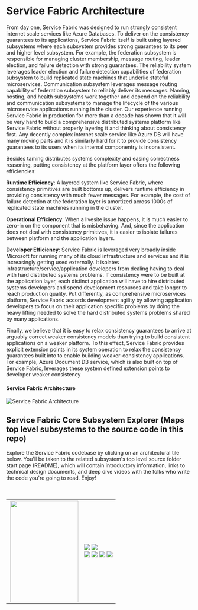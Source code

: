 # Service Fabric Architecture

From day one, Service Fabric was designed to run strongly consistent internet scale services like Azure Databases. To deliver on the consistency guarantees to its applications, Service Fabric itself is built using layered subsystems where each subsystem provides strong guarantees to its peer and higher level subsystem. For example, the federation subsystem is responsible for managing cluster membership, message routing, leader election, and failure detection with strong guarantees. The reliability system leverages leader election and failure detection capabilities of federation subsystem to build replicated state machines that underlie stateful microservices.  Communication subsystem leverages message routing capability of federation subsystem to reliably deliver its messages. Naming, hosting, and health subsystems work together and depend on the reliability and communication subsystems to manage the lifecycle of the various microservice applications running in the cluster. Our experience running Service Fabric in production for more than a decade has shown that it will be very hard to build a comprehensive distributed systems platform like Service Fabric without properly layering it and thinking about consistency first. Any decently complex internet scale service like Azure DB will have many moving parts and it is similarly hard for it to provide consistency guarantees to its users when its internal componentry is inconsistent. 

Besides taming distributes systems complexity and easing correctness reasoning, putting consistency at the platform layer offers the following efficiencies:  

**Runtime Efficiency**: A layered system like Service Fabric, where consistency primitives are built bottoms up, delivers runtime efficiency in providing consistency with much fewer messages. For example, the cost of failure detection at the federation layer is amortized across 1000s of replicated state machines running in the cluster.  

**Operational Efficiency**: When a livesite issue happens, it is much easier to zero-in on the component that is misbehaving. And, since the application does not deal with consistency primitives, it is easier to isolate failures between platform and the application layers. 

**Developer Efficiency**: Service Fabric is leveraged very broadly inside Microsoft for running many of its cloud infrastructure and services and it is increasingly getting used externally. It isolates infrastructure/service/application developers from dealing having to deal with hard distributed systems problems. If consistency were to be built at the application layer, each distinct application will have to hire distributed systems developers and spend development resources and take longer to reach production quality. Put differently, as comprehensive microservices platform, Service Fabric accords development agility by allowing application developers to focus on their application specific problems by doing the heavy lifting needed to solve the hard distributed systems problems shared by many applications. 

Finally, we believe that it is easy to relax consistency guarantees to arrive at arguably correct weaker consistency models than trying to build consistent applications on a weaker platform. To this effect, Service Fabric provides explicit extension points in its system operation to relax the consistency guarantees built into to enable building weaker-consistency applications. For example, Azure Document DB service, which is also built on top of Service Fabric, leverages these system defined extension points to developer weaker consistency 

#### Service Fabric Architecture

![Service Fabric Architecture](https://github.com/GitTorre/service-fabric/blob/master/Architecture/Images/service-fabric-architecture.png)


## Service Fabric Core Subsystem Explorer (Maps top level subsystems to the source code in this repo)

Explore the Service Fabric codebase by clicking on an architectural tile below. You'll be taken to the related subsystem's top level source folder start page (README), which will contain introductory information, links to technical design documents, and deep dive videos with the folks who write the code you're going to read. Enjoy!  
<br/>
<br/>
<table style="border: 0px; padding: 0px;">
  <tr>
    <td align="right">
       <a href="https://github.com/GitTorre/service-fabric/tree/master/src/prod/src/Management/README.md"><img src="https://github.com/GitTorre/service-fabric/blob/master/Architecture/Images/Management.png" height="274" width="184" align="right" /></a>
    </td>
    <td align="left">
        <a href="https://github.com/GitTorre/service-fabric/tree/master/src/prod/src/Naming/README.md"><img src="https://github.com/GitTorre/service-fabric/blob/master/Architecture/Images/Naming.png" /></a> 
      <a href="https://github.com/GitTorre/service-fabric/tree/master/src/prod/src/Hosting2/README.md"><img src="https://github.com/GitTorre/service-fabric/blob/master/Architecture/Images/Hosting.png" /></a> 
      <br/>
        <a href="https://github.com/GitTorre/service-fabric/tree/master/src/prod/src/Communication/README.md"><img src="https://github.com/GitTorre/service-fabric/blob/master/Architecture/Images/Communication.png" /></a> 
        <a href="https://github.com/GitTorre/service-fabric/tree/master/src/prod/src/Reliability/README.md"><img src="https://github.com/GitTorre/service-fabric/blob/master/Architecture/Images/Reliability.png" /></a>
        <a href="https://github.com/GitTorre/service-fabric/tree/master/src/prod/src/Federation/README.md"><img src="https://github.com/GitTorre/service-fabric/blob/master/Architecture/Images/Federation.png" /></a>  
        <a href="https://github.com/GitTorre/service-fabric/tree/master/src/prod/src/Transport/README.md"><img src="https://github.com/GitTorre/service-fabric/blob/master/Architecture/Images/Transport.png" /></a>
    </td>
  </tr>
</table>
